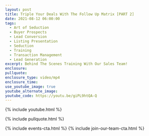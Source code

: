 ```yaml
---
layout: post
title: Triple Your Deals With The Follow Up Matrix [PART 2]
date: 2021-08-12 06:00:00
tags:
  - Art of Seduction
  - Buyer Prospects
  - Lead Conversion
  - Listing Presentation
  - Seduction
  - Training
  - Transaction Management
  - Lead Generation
excerpt: Behind The Scenes Training With Our Sales Team!
enclosure:
pullquote:
enclosure_type: video/mp4
enclosure_time:
use_youtube_image: true
youtube_alternate_image:
youtube_code: https://youtu.be/giPL9htQA-Q
---
```

{% include youtube.html %}

{% include pullquote.html %}

{% include events-cta.html %} {% include join-our-team-cta.html %}
